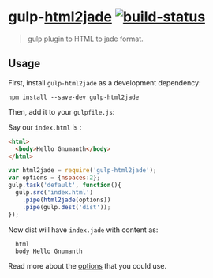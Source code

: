 # gulp-[html2jade](https://github.com/donpark/html2jade) [ ![build-status](https://travis-ci.org/hemanth/gulp-html2jade.svg?branch=master) ](https://travis-ci.org/hemanth/gulp-html2jade)

> gulp plugin to HTML to jade format.

## Usage

First, install `gulp-html2jade` as a development dependency:

```shell
npm install --save-dev gulp-html2jade
```

Then, add it to your `gulpfile.js`:

Say our `index.html` is :

```html
<html>
  <body>Hello Gnumanth</body>
</html>
```

```javascript
var html2jade = require('gulp-html2jade');
var options = {nspaces:2};
gulp.task('default', function(){
  gulp.src('index.html')
    .pipe(html2jade(options))
    .pipe(gulp.dest('dist'));
});
```
Now dist will have `index.jade` with content as:

```jade
  html
  body Hello Gnumanth
```

Read more about the [options](https://github.com/donpark/html2jade#command-line-options) that you could use.


